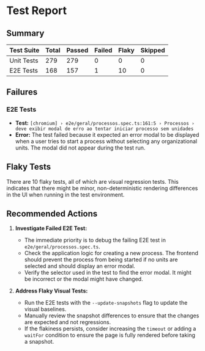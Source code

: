 # Test Report

## Summary

| Test Suite      | Total | Passed | Failed | Flaky | Skipped |
|-----------------|-------|--------|--------|-------|---------|
| Unit Tests      | 279   | 279    | 0      | 0     | 0       |
| E2E Tests       | 168   | 157    | 1      | 10    | 0       |

## Failures

### E2E Tests

- **Test:** `[chromium] › e2e/geral/processos.spec.ts:161:5 › Processos › deve exibir modal de erro ao tentar iniciar processo sem unidades`
- **Error:** The test failed because it expected an error modal to be displayed when a user tries to start a process without selecting any organizational units. The modal did not appear during the test run.

## Flaky Tests

There are 10 flaky tests, all of which are visual regression tests. This indicates that there might be minor, non-deterministic rendering differences in the UI when running in the test environment.

## Recommended Actions

1.  **Investigate Failed E2E Test:**
    - The immediate priority is to debug the failing E2E test in `e2e/geral/processos.spec.ts`.
    - Check the application logic for creating a new process. The frontend should prevent the process from being started if no units are selected and should display an error modal.
    - Verify the selector used in the test to find the error modal. It might be incorrect or the modal might have changed.

2.  **Address Flaky Visual Tests:**
    - Run the E2E tests with the `--update-snapshots` flag to update the visual baselines.
    - Manually review the snapshot differences to ensure that the changes are expected and not regressions.
    - If the flakiness persists, consider increasing the `timeout` or adding a `waitFor` condition to ensure the page is fully rendered before taking a snapshot.